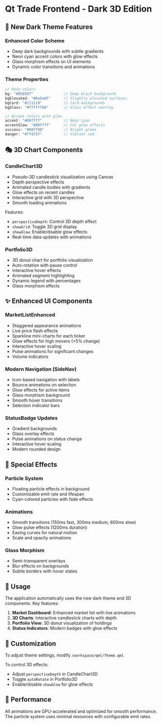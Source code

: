 # Qt Trade Frontend - Dark 3D Edition

## 🎨 New Dark Theme Features

### Enhanced Color Scheme
- Deep dark backgrounds with subtle gradients
- Neon cyan accent colors with glow effects
- Glass morphism effects on UI elements
- Dynamic color transitions and animations

### Theme Properties
```qml
// Main colors
bg: "#050507"              // Deep black background
bgElevated: "#0a0a0f"      // Slightly elevated surfaces
bgCard: "#111119"          // Card backgrounds
bgGlass: "#ffffff08"       // Glass effect overlay

// Accent colors with glow
accent: "#00ffff"          // Neon cyan
accentGlow: "#00ffff"      // For glow effects
success: "#00ff88"         // Bright green
danger: "#ff4757"          // Vibrant red
```

## 🎭 3D Chart Components

### CandleChart3D
- Pseudo-3D candlestick visualization using Canvas
- Depth perspective effects
- Animated candle bodies with gradients
- Glow effects on recent candles
- Interactive grid with 3D perspective
- Smooth loading animations

Features:
- `perspectiveDepth`: Control 3D depth effect
- `showGrid`: Toggle 3D grid display
- `showGlow`: Enable/disable glow effects
- Real-time data updates with animations

### Portfolio3D
- 3D donut chart for portfolio visualization
- Auto-rotation with pause control
- Interactive hover effects
- Animated segment highlighting
- Dynamic legend with percentages
- Glass morphism effects

## ✨ Enhanced UI Components

### MarketListEnhanced
- Staggered appearance animations
- Live price flash effects
- Sparkline mini-charts for each ticker
- Glow effects for high movers (>5% change)
- Interactive hover scaling
- Pulse animations for significant changes
- Volume indicators

### Modern Navigation (SideNav)
- Icon-based navigation with labels
- Bounce animations on selection
- Glow effects for active items
- Glass morphism background
- Smooth hover transitions
- Selection indicator bars

### StatusBadge Updates
- Gradient backgrounds
- Glass overlay effects
- Pulse animations on status change
- Interactive hover scaling
- Modern rounded design

## 🌟 Special Effects

### Particle System
- Floating particle effects in background
- Customizable emit rate and lifespan
- Cyan-colored particles with fade effects

### Animations
- Smooth transitions (150ms fast, 300ms medium, 600ms slow)
- Glow pulse effects (1200ms duration)
- Easing curves for natural motion
- Scale and opacity animations

### Glass Morphism
- Semi-transparent overlays
- Blur effects on backgrounds
- Subtle borders with hover states

## 🚀 Usage

The application automatically uses the new dark theme and 3D components. Key features:

1. **Market Dashboard**: Enhanced market list with live animations
2. **3D Charts**: Interactive candlestick charts with depth
3. **Portfolio View**: 3D donut visualization of holdings
4. **Status Indicators**: Modern badges with glow effects

## 🔧 Customization

To adjust theme settings, modify `/workspace/qml/Theme.qml`

To control 3D effects:
- Adjust `perspectiveDepth` in CandleChart3D
- Toggle `autoRotate` in Portfolio3D
- Enable/disable `showGlow` for glow effects

## 📱 Performance

All animations are GPU-accelerated and optimized for smooth performance. The particle system uses minimal resources with configurable emit rates.